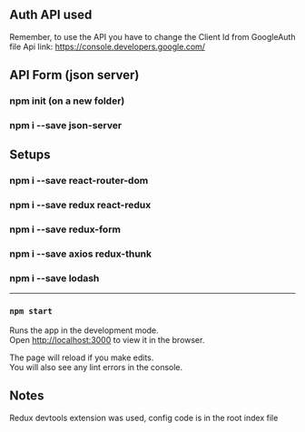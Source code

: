 ## Auth API used

Remember, to use the API you have to change the Client Id from GoogleAuth file
Api link: https://console.developers.google.com/

## API Form (json server)

### npm init (on a new folder)

### npm i --save json-server

## Setups

### npm i --save react-router-dom

### npm i --save redux react-redux

### npm i --save redux-form

### npm i --save axios redux-thunk

### npm i --save lodash

---

### `npm start`

Runs the app in the development mode.<br>
Open [http://localhost:3000](http://localhost:3000) to view it in the browser.

The page will reload if you make edits.<br>
You will also see any lint errors in the console.

## Notes

Redux devtools extension was used, config code is in the root index file
